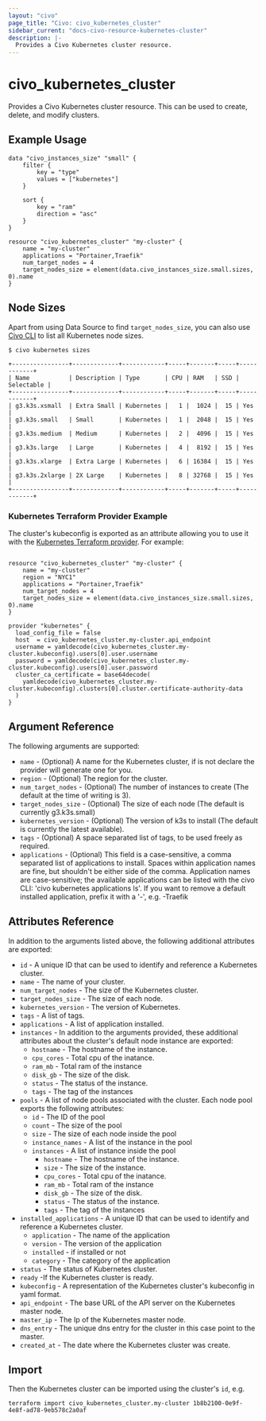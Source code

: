```yaml
---
layout: "civo"
page_title: "Civo: civo_kubernetes_cluster"
sidebar_current: "docs-civo-resource-kubernetes-cluster"
description: |-
  Provides a Civo Kubernetes cluster resource.
---
```


# civo\_kubernetes\_cluster

Provides a Civo Kubernetes cluster resource. This can be used to create, delete, and modify clusters.

## Example Usage

```hcl
data "civo_instances_size" "small" {
    filter {
        key = "type"
        values = ["kubernetes"]
    }

    sort {
        key = "ram"
        direction = "asc"
    }
}

resource "civo_kubernetes_cluster" "my-cluster" {
    name = "my-cluster"
    applications = "Portainer,Traefik"
    num_target_nodes = 4
    target_nodes_size = element(data.civo_instances_size.small.sizes, 0).name
}
```

## Node Sizes

Apart from using Data Source to find `target_nodes_size`, you can also use [Civo CLI](https://github.com/civo/cli) to list all Kubernetes node sizes.

```
$ civo kubernetes sizes

+----------------+-------------+------------+-----+-------+-----+------------+
| Name           | Description | Type       | CPU | RAM   | SSD | Selectable |
+----------------+-------------+------------+-----+-------+-----+------------+
| g3.k3s.xsmall  | Extra Small | Kubernetes |   1 |  1024 |  15 | Yes        |
| g3.k3s.small   | Small       | Kubernetes |   1 |  2048 |  15 | Yes        |
| g3.k3s.medium  | Medium      | Kubernetes |   2 |  4096 |  15 | Yes        |
| g3.k3s.large   | Large       | Kubernetes |   4 |  8192 |  15 | Yes        |
| g3.k3s.xlarge  | Extra Large | Kubernetes |   6 | 16384 |  15 | Yes        |
| g3.k3s.2xlarge | 2X Large    | Kubernetes |   8 | 32768 |  15 | Yes        |
+----------------+-------------+------------+-----+-------+-----+------------+
```

### Kubernetes Terraform Provider Example

The cluster's kubeconfig is exported as an attribute allowing you to use it with the [Kubernetes Terraform provider](https://www.terraform.io/docs/providers/kubernetes/index.html). For example:

```hcl

resource "civo_kubernetes_cluster" "my-cluster" {
    name = "my-cluster"
    region = "NYC1"
    applications = "Portainer,Traefik"
    num_target_nodes = 4
    target_nodes_size = element(data.civo_instances_size.small.sizes, 0).name
}

provider "kubernetes" {
  load_config_file = false
  host  = civo_kubernetes_cluster.my-cluster.api_endpoint
  username = yamldecode(civo_kubernetes_cluster.my-cluster.kubeconfig).users[0].user.username
  password = yamldecode(civo_kubernetes_cluster.my-cluster.kubeconfig).users[0].user.password
  cluster_ca_certificate = base64decode(
    yamldecode(civo_kubernetes_cluster.my-cluster.kubeconfig).clusters[0].cluster.certificate-authority-data
  )
}
```

## Argument Reference

The following arguments are supported:

* `name` - (Optional) A name for the Kubernetes cluster, if is not declare the provider will generate one for you.
* `region` - (Optional) The region for the cluster.
* `num_target_nodes` - (Optional) The number of instances to create (The default at the time of writing is 3).
* `target_nodes_size` - (Optional) The size of each node (The default is currently g3.k3s.small)
* `kubernetes_version` - (Optional) The version of k3s to install (The default is currently the latest available).
* `tags` - (Optional) A space separated list of tags, to be used freely as required.
* `applications` - (Optional) This field is a case-sensitive, a comma separated list of applications to install. Spaces within application names are fine, but shouldn't be either side of the comma. Application names are case-sensitive; the available applications can be listed with the civo CLI: 'civo kubernetes applications ls'. If you want to remove a default installed application, prefix it with a '-', e.g. -Traefik

## Attributes Reference

In addition to the arguments listed above, the following additional attributes are exported:

* `id` - A unique ID that can be used to identify and reference a Kubernetes cluster.
* `name` - The name of your cluster.
* `num_target_nodes` - The size of the Kubernetes cluster.
* `target_nodes_size` - The size of each node.
* `kubernetes_version` - The version of Kubernetes.
* `tags` - A list of tags.
* `applications` - A list of application installed.
* `instances` - In addition to the arguments provided, these additional attributes about the cluster's default node instance are exported:
    - `hostname` - The hostname of the instance.
    - `cpu_cores` - Total cpu of the inatance.
    - `ram_mb` - Total ram of the instance
    - `disk_gb` - The size of the disk.
    - `status` - The status of the instance.
    - `tags` - The tag of the instances
* `pools` - A list of node pools associated with the cluster. Each node pool exports the following attributes:
    - `id` - The ID of the pool
    - `count` - The size of the pool
    - `size` - The size of each node inside the pool
    - `instance_names` - A list of the instance in the pool
    * `instances` - A list of instance inside the pool
        - `hostname` - The hostname of the instance.
        - `size` - The size of the instance.
        - `cpu_cores` - Total cpu of the inatance.
        - `ram_mb` - Total ram of the instance
        - `disk_gb` - The size of the disk.
        - `status` - The status of the instance.
        - `tags` - The tag of the instances 
* `installed_applications` - A unique ID that can be used to identify and reference a Kubernetes cluster.
    - `application` - The name of the application
    - `version` - The version of the application
    - `installed` - if installed or not
    - `category` - The category of the application
* `status` - The status of Kubernetes cluster.
* `ready` -If the Kubernetes cluster is ready.
* `kubeconfig` - A representation of the Kubernetes cluster's kubeconfig in yaml format.
* `api_endpoint` - The base URL of the API server on the Kubernetes master node.
* `master_ip` - The Ip of the Kubernetes master node.
* `dns_entry` - The unique dns entry for the cluster in this case point to the master.
* `created_at` - The date where the Kubernetes cluster was create.


## Import

Then the Kubernetes cluster can be imported using the cluster's `id`, e.g.

```
terraform import civo_kubernetes_cluster.my-cluster 1b8b2100-0e9f-4e8f-ad78-9eb578c2a0af
```
